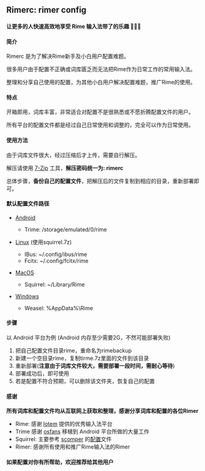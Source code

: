 ## Rimerc: rimer config

#### 让更多的人快速高效地享受 Rime 输入法带了的乐趣 🎉🎉🎉

#### 简介

Rimerc 是为了解决Rime新手及小白用户配置难题。

很多用户由于配置不正确或词库匮乏而无法把Rime作为日常工作的常用输入法。

整理和分享自己使用的配置，为其他小白用户解决配置难题，推广Rime的使用。

#### 特点

开箱即用，词库丰富，非常适合对配置不是很熟悉或不愿折腾配置文件的用户。

所有平台的配置文件都是经过自己日常使用和调整的，完全可以作为日常使用。

#### 使用方法

由于词库文件很大，经过压缩后才上传，需要自行解压。

解压请使用 [7-Zip](https://www.7-zip.org/) 工具，**解压密码统一为: rimerc**

总体步骤，**备份自己的配置文件**，把解压后的文件复制到相应的目录，重新部署即可。

#### 默认配置文件路径

- [Android](https://github.com/osfans/trime)
  - Trime: /storage/emulated/0/rime

- [Linux](https://github.com/rime/ibus-rime) (使用squirrel.7z)

  - IBus: ~/.config/ibus/rime
  - Fcitx: ~/.config/fcitx/rime

- [MacOS](https://github.com/rime/squirrel)

  - Squirrel: ~/Library/Rime

- [Windows](https://github.com/rime/weasel)

  - Weasel: %AppData%\Rime

#### 步骤

以 Android 平台为例 (Android 内存至少需要2G，不然可能部署失败)

1. 把自己配置文件目录rime，重命名为rimebackup
2. 新建一个空目录rime，复制tirme.7z里面的文件到该目录
3. 重新部署(**注意由于词库文件较大，需要部署一段时间，需耐心等待**)
4. 部署成功后，即可使用
5. 若是配置不符合预期，可以删除该文件夹，恢复自己的配置

#### 感谢

**所有词库和配置文件均从互联网上获取和整理，感谢分享词库和配置的各位Rimer**
- Rime: 感谢 [lotem](https://github.com/lotem) 提供的优秀输入法平台
- Trime 感谢 [osfans](https://github.com/osfans) 移植到 Android 平台所做的大量工作
- Squirrel: 主要参考 [scomper](https://github.com/scomper) 的[配置](https://github.com/scomper/Rime)文件 
- Rimer: 感谢所有使用和推广Rime输入法的Rimer

#### 如果配置对你有所帮助，欢迎推荐给其他用户

